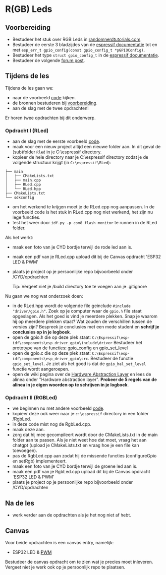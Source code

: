 # R(GB) Leds

## Voorbereiding
- Bestudeer het stuk over RGB Leds in [randomnerdtutorials.com](https://randomnerdtutorials.com/esp32-cheap-yellow-display-cyd-pinout-esp32-2432s028r/).
- Bestudeer de eerste 3 bladzijdes van de [espressif documentatie](https://docs.espressif.com/projects/esp-idf/en/stable/esp32/api-reference/peripherals/gpio.html) tot en met ```esp_err_t gpio_config(const gpio_config_t *pGPIOConfig)```.
- Bestudeer het type ```struct gpio_config_t``` in de [espressif documentatie](https://docs.espressif.com/projects/esp-idf/en/stable/esp32/api-reference/peripherals/gpio.html).
- Bestudeer de volgende [forum post](https://github.com/espressif/esp-idf/issues/285).

## Tijdens de les
Tijdens de les gaan we:
- naar de voorbeeld [code](../../software/CYD/RLed/) kijken. 
- de bronnen bestuderen bij [voorbereiding](#Voorbereiding). 
- aan de slag met de twee opdrachten! 

Er horen twee opdrachten bij dit onderwerp.  

### Opdracht I (RLed)
- aan de slag met de eerste voorbeeld [code](../../software/CYD/RLed/).
- maak voor een nieuw project altijd een nieuwe folder aan. In dit geval de (sub)folder ```Rled``` in je C:\espressif directory.
- kopieer de hele directory naar je C:\espressif directory zodat je de volgende structuur krijgt (in ```C:\espressif\RLed```):
```
├── main
│   ├── CMakeLists.txt
│   ├── main.cpp
│   ├── RLed.cpp
│   └── RLed.hpp
├── CMakeLists.txt
└── sdkconfig                
```
-  om het werkend te krijgen moet je de RLed.cpp nog aanpassen. In de voorbeeld code is het stuk in RLed.cpp nog niet werkend, het zijn nu lege functies.
-  test het weer door ```idf.py -p com8 flash monitor``` te runnen in de RLed folder. 

Als het werkt:
- maak een foto van je CYD bordje terwijl de rode led aan is.
- maak een pdf van je RLed.cpp upload dit bij de Canvas opdracht 'ESP32 LED & PWM'
- plaats je project op je persoonlijke repo bijvoorbeeld onder /CYD/opdrachten

    Tip: Vergeet niet je /build directory toe te voegen aan je .gitignore

Nu gaan we nog wat onderzoek doen:
- in de RLed.hpp wordt de volgende file geinclude ```#include "driver/gpio.h"```. Zoek op je computer waar de ```gpio.h``` file staat opgeslagen. Als het goed is vind je meerdere plekken. Snap je waarom hij op meerdere plekken staat? Wat zouden de verschillen tussen de versies zijn? Bespreek je conclusies met een mede student en **schrijf je conclusies op in je logboek**.  
- open de gpio.h die op deze plek staat: ```C:\Espressif\esp-idf\components\esp_driver_gpio\include\driver``` Bestudeer het prototype van de functies: gpio_config en gpio_set_level 
- open de gpio.c die op deze plek staat: ```C:\Espressif\esp-idf\components\esp_driver_gpio\src```. Bestudeer de functie ```gpio_set_level```. Je ziet als het goed is dat de ```gpio_hal_set_level``` functie wordt aangeroepen. 
- open de wiki pagina over de [Hardware Abstraction Layer](https://en.wikipedia.org/wiki/Hardware_abstraction) en lees de alinea onder "Hardware abstraction layer". **Probeer de 5 regels van de alinea in je eigen woorden op te schrijven in je logboek**.

### Opdracht II (RGBLed)
- we beginnen nu met andere voorbeeld [code](../../software/CYD/RgbLed/).
- kopieer deze ook weer naar je ```c:\espressif``` directory in een folder /RgbLed. 
- in deze code mist nog de RgbLed.cpp. 
- maak deze aan. 
- zorg dat hij mee gecompileert wordt door de CMakeLists.txt in de main folder aan te passen. Als je niet weet hoe dat moet, vraag het aan chatgpt (upload je CMakeLists.txt en vraag hoe je een file kan toevoegen).
- pas de RgbLed.cpp aan zodat hij de missende functies (configureGpio en setRgb) implementeert.    
- maak een foto van je CYD bordje terwijl de groene led aan is.
- maak een pdf van je RgbLed.cpp upload dit bij de Canvas opdracht 'ESP32 LED & PWM'
- plaats je project op je persoonlijke repo bijvoorbeeld onder /CYD/opdrachten


## Na de les
- werk verder aan de opdrachten als je het nog niet af hebt. 

## Canvas

Voor beide opdrachten is een canvas entry, namelijk:
- ESP32 LED & [PWM](./programma-CYD-PWM-LEDS.md)

Bestudeer de canvas opdracht om te zien wat je precies moet inleveren. Vergeet niet je werk ook op je persoonlijk repo te plaatsen.


